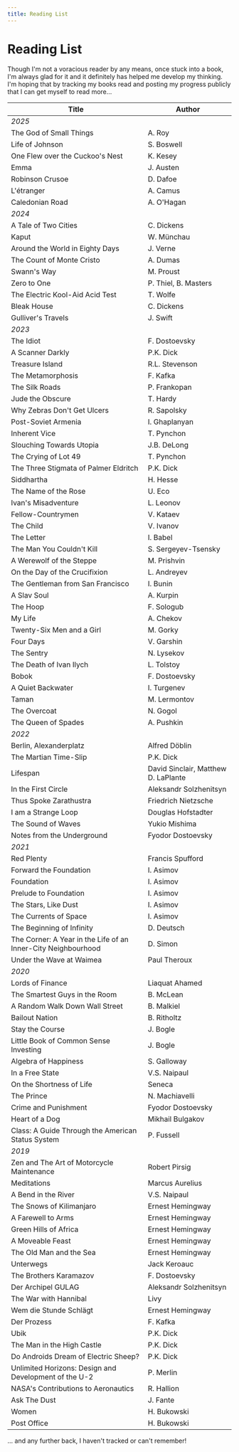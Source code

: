 ```yaml
---
title: Reading List
---
```


# Reading List

<article class="sans">

Though I'm not a voracious reader by any means, once stuck into a book, I'm
always glad for it and it definitely has helped me develop my thinking. I'm
hoping that by tracking my books read and posting my progress publicly that I
can get myself to read more...

| Title                                                         | Author                              |
|---------------------------------------------------------------|-------------------------------------|
| _2025_                                                        |                                     |
| The God of Small Things                                       | A. Roy                              |
| Life of Johnson                                               | S. Boswell                          |
| One Flew over the Cuckoo's Nest                               | K. Kesey                            |
| Emma                                                          | J. Austen                           |
| Robinson Crusoe                                               | D. Dafoe                            |
| L'étranger                                                    | A. Camus                            |
| Caledonian Road                                               | A. O'Hagan                          |
| _2024_                                                        |                                     |
| A Tale of Two Cities                                          | C. Dickens                          |
| Kaput                                                         | W. Münchau                          |
| Around the World in Eighty Days                               | J. Verne                            |
| The Count of Monte Cristo                                     | A. Dumas                            |
| Swann's Way                                                   | M. Proust                           |
| Zero to One                                                   | P. Thiel, B. Masters                |
| The Electric Kool-Aid Acid Test                               | T. Wolfe                            |
| Bleak House                                                   | C. Dickens                          |
| Gulliver's Travels                                            | J. Swift                            |
| _2023_                                                        |                                     |
| The Idiot                                                     | F. Dostoevsky                       |
| A Scanner Darkly                                              | P.K. Dick                           |
| Treasure Island                                               | R.L. Stevenson                      |
| The Metamorphosis                                             | F. Kafka                            |
| The Silk Roads                                                | P. Frankopan                        |
| Jude the Obscure                                              | T. Hardy                            |
| Why Zebras Don't Get Ulcers                                   | R. Sapolsky                         |
| Post-Soviet Armenia                                           | I. Ghaplanyan                       |
| Inherent Vice                                                 | T. Pynchon                          |
| Slouching Towards Utopia                                      | J.B. DeLong                         |
| The Crying of Lot 49                                          | T. Pynchon                          |
| The Three Stigmata of Palmer Eldritch                         | P.K. Dick                           |
| Siddhartha                                                    | H. Hesse                            |
| The Name of the Rose                                          | U. Eco                              |
| Ivan's Misadventure                                           | L. Leonov                           |
| Fellow-Countrymen                                             | V. Kataev                           |
| The Child                                                     | V. Ivanov                           |
| The Letter                                                    | I. Babel                            |
| The Man You Couldn't Kill                                     | S. Sergeyev-Tsensky                 |
| A Werewolf of the Steppe                                      | M. Prishvin                         |
| On the Day of the Crucifixion                                 | L. Andreyev                         |
| The Gentleman from San Francisco                              | I. Bunin                            |
| A Slav Soul                                                   | A. Kurpin                           |
| The Hoop                                                      | F. Sologub                          |
| My Life                                                       | A. Chekov                           |
| Twenty-Six Men and a Girl                                     | M. Gorky                            |
| Four Days                                                     | V. Garshin                          |
| The Sentry                                                    | N. Lysekov                          |
| The Death of Ivan Ilych                                       | L. Tolstoy                          |
| Bobok                                                         | F. Dostoevsky                       |
| A Quiet Backwater                                             | I. Turgenev                         |
| Taman                                                         | M. Lermontov                        |
| The Overcoat                                                  | N. Gogol                            |
| The Queen of Spades                                           | A. Pushkin                          |
| _2022_                                                        |                                     |
| Berlin, Alexanderplatz                                        | Alfred Döblin                       |
| The Martian Time-Slip                                         | P.K. Dick                           |
| Lifespan                                                      | David Sinclair, Matthew D. LaPlante |
| In the First Circle                                           | Aleksandr Solzhenitsyn              |
| Thus Spoke Zarathustra                                        | Friedrich Nietzsche                 |
| I am a Strange Loop                                           | Douglas Hofstadter                  |
| The Sound of Waves                                            | Yukio Mishima                       |
| Notes from the Underground                                    | Fyodor Dostoevsky                   |
| _2021_                                                        |                                     |
| Red Plenty                                                    | Francis Spufford                    |
| Forward the Foundation                                        | I. Asimov                           |
| Foundation                                                    | I. Asimov                           |
| Prelude to Foundation                                         | I. Asimov                           |
| The Stars, Like Dust                                          | I. Asimov                           |
| The Currents of Space                                         | I. Asimov                           |
| The Beginning of Infinity                                     | D. Deutsch                          |
| The Corner: A Year in the Life of an Inner-City Neighbourhood | D. Simon                            |
| Under the Wave at Waimea                                      | Paul Theroux                        |
| _2020_                                                        |                                     |
| Lords of Finance                                              | Liaquat Ahamed                      |
| The Smartest Guys in the Room                                 | B. McLean                           |
| A Random Walk Down Wall Street                                | B. Malkiel                          |
| Bailout Nation                                                | B. Ritholtz                         |
| Stay the Course                                               | J. Bogle                            |
| Little Book of Common Sense Investing                         | J. Bogle                            |
| Algebra of Happiness                                          | S. Galloway                         |
| In a Free State                                               | V.S. Naipaul                        |
| On the Shortness of Life                                      | Seneca                              |
| The Prince                                                    | N. Machiavelli                      |
| Crime and Punishment                                          | Fyodor Dostoevsky                   |
| Heart of a Dog                                                | Mikhail Bulgakov                    |
| Class: A Guide Through the American Status System             | P. Fussell                          |
| _2019_                                                        |                                     |
| Zen and The Art of Motorcycle Maintenance                     | Robert Pirsig                       |
| Meditations                                                   | Marcus Aurelius                     |
| A Bend in the River                                           | V.S. Naipaul                        |
| The Snows of Kilimanjaro                                      | Ernest Hemingway                    |
| A Farewell to Arms                                            | Ernest Hemingway                    |
| Green Hills of Africa                                         | Ernest Hemingway                    |
| A Moveable Feast                                              | Ernest Hemingway                    |
| The Old Man and the Sea                                       | Ernest Hemingway                    |
| Unterwegs                                                     | Jack Keroauc                        |
| The Brothers Karamazov                                        | F. Dostoevsky                       |
| Der Archipel GULAG                                            | Aleksandr Solzhenitsyn              |
| The War with Hannibal                                         | Livy                                |
| Wem die Stunde Schlägt                                        | Ernest Hemingway                    |
| Der Prozess                                                   | F. Kafka                            |
| Ubik                                                          | P.K. Dick                           |
| The Man in the High Castle                                    | P.K. Dick                           |
| Do Androids Dream of Electric Sheep?                          | P.K. Dick                           |
| Unlimited Horizons: Design and Development of the U-2         | P. Merlin                           |
| NASA's Contributions to Aeronautics                           | R. Hallion                          |
| Ask The Dust                                                  | J. Fante                            |
| Women                                                         | H. Bukowski                         |
| Post Office                                                   | H. Bukowski                         |

... and any further back, I haven't tracked or can't remember!

</article>
